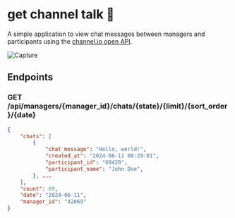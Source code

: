 # get channel talk 🚀

A simple application to view chat messages between managers and participants using the [channel.io open API](https://api-doc.channel.io/).

![Capture](capture.png)

## Endpoints

### GET /api/managers/{manager_id}/chats/{state}/{limit}/{sort_order}/{date}

```json
{
    "chats": [
        {
            "chat_message": "Hello, world!",
            "created_at": "2024-06-11 08:29:01",
            "participant_id": "69420",
            "participant_name": "John Doe",
        }, ...
    ],
    "count": 69,
    "date": "2024-06-11",
    "manager_id": "42069"
}
```
